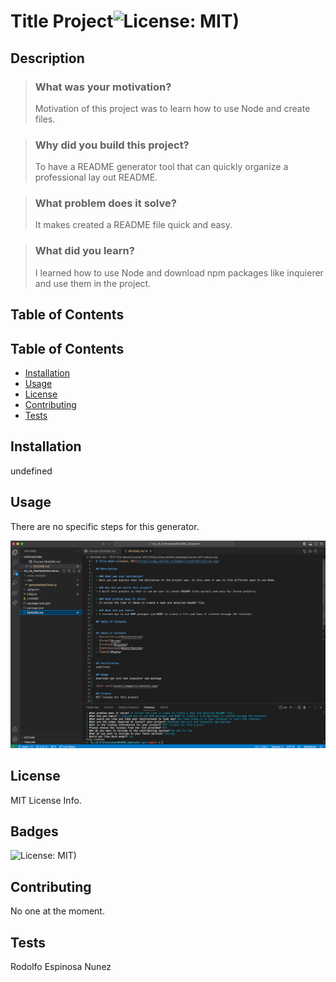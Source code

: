 # Title Project![License: MIT)](https://img.shields.io/badge/License-MIT-yellow.svg)
    
## Description

> ### What was your motivation?
> Motivation of this project was to learn how to use Node and create files.

> ### Why did you build this project?
> To have a README generator tool that can quickly organize a professional lay out README.

> ### What problem does it solve?
> It makes created a README file quick and easy.

> ### What did you learn?
> I learned how to use Node and download npm packages like inquierer and use them in the project.
  
## Table of Contents


## Table of Contents
- [Installation](#installation)
- [Usage](#usage)
- [License](#license)
- [Contributing](#contributing)
- [Tests](#tests)


## Installation
undefined

## Usage
There are no specific steps for this generator.

![alt text](assets/images/screenshot.png)

## License
MIT License Info.

## Badges

![License: MIT)](https://img.shields.io/badge/License-MIT-yellow.svg)

## Contributing
No one at the moment.

## Tests
Rodolfo Espinosa Nunez